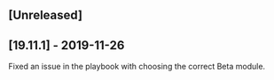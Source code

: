 ## [Unreleased]


## [19.11.1] - 2019-11-26
Fixed an issue in the playbook with choosing the correct Beta module.
